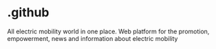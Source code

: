 # .github
All electric mobility world in one place. Web platform for the promotion, empowerment, news and information about electric mobility
